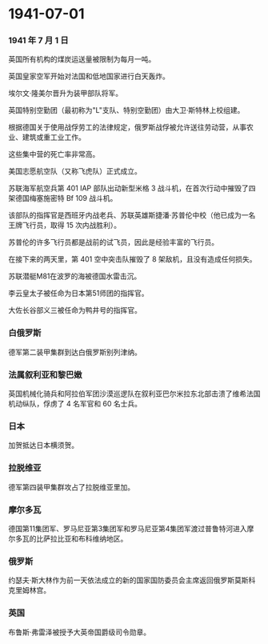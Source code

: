 # 1941-07-01

### 1941 年 7 月 1 日

英国所有机构的煤炭运送量被限制为每月一吨。

英国皇家空军开始对法国和低地国家进行白天轰炸。

埃尔文·隆美尔晋升为装甲部队将军。

英国特别空勤团（最初称为"L"支队、特别空勤团）由大卫·斯特林上校组建。

根据德国关于使用战俘劳工的法律规定，俄罗斯战俘被允许送往劳动营，从事农业、建筑或重工业工作。

这些集中营的死亡率非常高。

美国志愿航空队（又称飞虎队）正式成立。

苏联海军航空兵第 401 IAP 部队出动新型米格 3
战斗机，在首次行动中摧毁了四架德国梅塞施密特 Bf 109 战斗机。

该部队的指挥官是西班牙内战老兵、苏联英雄斯捷潘·苏普伦中校（他已成为一名王牌飞行员，取得
15 次内战胜利）。

苏普伦的许多飞行员都是战前的试飞员，因此是经验丰富的飞行员。

在接下来的两天里，第 401 空中突击队摧毁了 8 架敌机，且没有造成任何损失。

苏联潜艇M81在波罗的海被德国水雷击沉。

李云皇太子被任命为日本第51师团的指挥官。

大佐长谷部义三被任命为鸭井号的指挥官。

### 白俄罗斯

德军第二装甲集群到达白俄罗斯别列津纳。

### 法属叙利亚和黎巴嫩

英国机械化骑兵和阿拉伯军团沙漠巡逻队在叙利亚巴尔米拉东北部击溃了维希法国机动纵队，俘虏了
4 名军官和 60 名士兵。

### 日本

加贺抵达日本横须贺。

### 拉脱维亚

德军第四装甲集群攻占了拉脱维亚里加。

### 摩尔多瓦

德国第11集团军、罗马尼亚第3集团军和罗马尼亚第4集团军渡过普鲁特河进入摩尔多瓦的比萨拉比亚和布科维纳地区。

### 俄罗斯

约瑟夫·斯大林作为前一天依法成立的新的国家国防委员会主席返回俄罗斯莫斯科克里姆林宫。

### 英国

布鲁斯·弗雷泽被授予大英帝国爵级司令勋章。